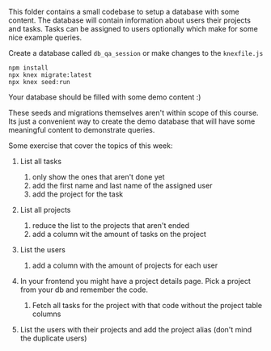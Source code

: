 This folder contains a small codebase to setup a database with some content.
The database will contain information about users their projects and tasks.
Tasks can be assigned to users optionally which make for some nice example queries.

Create a database called `db_qa_session` or make changes to the `knexfile.js`

```
npm install
npx knex migrate:latest
npx knex seed:run
```

Your database should be filled with some demo content :)

These seeds and migrations themselves aren't within scope of this course.
Its just a convenient way to create the demo database that will have some meaningful content to demonstrate queries.

Some exercise that cover the topics of this week:

1. List all tasks 
    1. only show the ones that aren't done yet
    2. add the first name and last name of the assigned user
    3. add the project for the task

2. List all projects
    1. reduce the list to the projects that aren't ended
    2. add a column wit the amount of tasks on the project
    
3. List the users
    1. add a column with the amount of projects for each user

4. In your frontend you might have a project details page. Pick a project from your db and remember the code.
    1. Fetch all tasks for the project with that code without the project table columns

5. List the users with their projects and add the project alias (don't mind the duplicate users)
